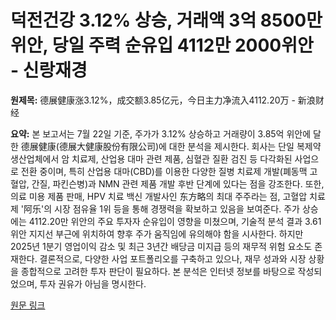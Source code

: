 # 덕전건강 3.12% 상승, 거래액 3억 8500만 위안, 당일 주력 순유입 4112만 2000위안 - 신랑재경

**원제목:** 德展健康涨3.12%，成交额3.85亿元，今日主力净流入4112.20万 - 新浪财经

**요약:** 본 보고서는 7월 22일 기준, 주가가 3.12% 상승하고 거래량이 3.85억 위안에 달한 德展健康(德展大健康股份有限公司)에 대한 분석을 제시한다.  회사는 단일 복제약 생산업체에서 암 치료제, 산업용 대마 관련 제품, 심혈관 질환 검진 등 다각화된 사업으로 전환 중이며,  특히 산업용 대마(CBD)를 이용한 다양한 질병 치료제 개발(폐동맥 고혈압, 간질, 파킨슨병)과 NMN 관련 제품 개발 후반 단계에 있다는 점을 강조한다.  또한,  의료 미용 제품 판매,  HPV 치료 백신 개발사인 东方略의 최대 주주라는 점,  고혈압 치료제 '阿乐'의 시장 점유율 1위 등을 통해 경쟁력을 확보하고 있음을 보여준다.  주가 상승에는 4112.20만 위안의 주요 투자자 순유입이 영향을 미쳤으며,  기술적 분석 결과 3.61위안 지지선 부근에 위치하여 향후 주가 움직임에 유의해야 함을 시사한다.  하지만 2025년 1분기 영업이익 감소 및 최근 3년간 배당금 미지급 등의 재무적 위험 요소도 존재한다.  결론적으로,  다양한 사업 포트폴리오를 구축하고 있으나,  재무 성과와 시장 상황을 종합적으로 고려한 투자 판단이 필요하다.  본 분석은 인터넷 정보를 바탕으로 작성되었으며, 투자 권유가 아님을 명시한다.

[원문 링크](https://finance.sina.cn/2025-07-22/detail-infhiqhu4068935.d.html?vt=4)
